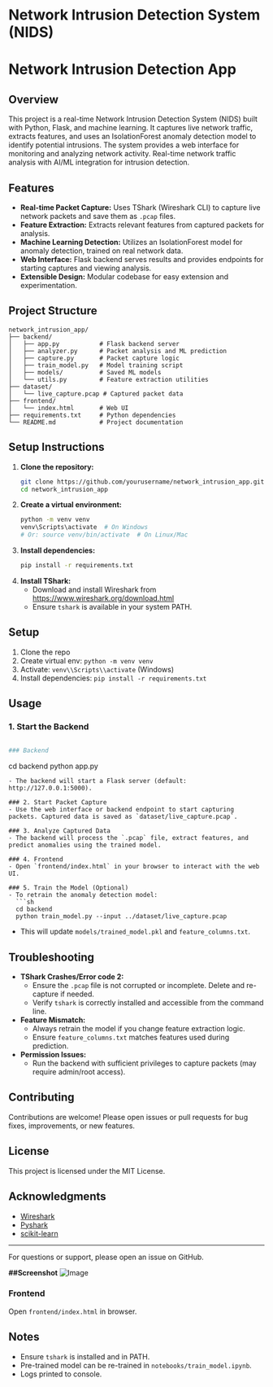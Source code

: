 # Network Intrusion Detection System (NIDS)
 # Network Intrusion Detection App
 
 ## Overview
 This project is a real-time Network Intrusion Detection System (NIDS) built with Python, Flask, and machine learning. It captures live network traffic, extracts features, and uses an IsolationForest anomaly detection model to identify potential intrusions. The system provides a web interface for monitoring and analyzing network activity.
 Real-time network traffic analysis with AI/ML integration for intrusion detection.
 
 ## Features
 - **Real-time Packet Capture:** Uses TShark (Wireshark CLI) to capture live network packets and save them as `.pcap` files.
 - **Feature Extraction:** Extracts relevant features from captured packets for analysis.
 - **Machine Learning Detection:** Utilizes an IsolationForest model for anomaly detection, trained on real network data.
 - **Web Interface:** Flask backend serves results and provides endpoints for starting captures and viewing analysis.
 - **Extensible Design:** Modular codebase for easy extension and experimentation.
 
 ## Project Structure
 ```
 network_intrusion_app/
 ├── backend/
 │   ├── app.py           # Flask backend server
 │   ├── analyzer.py      # Packet analysis and ML prediction
 │   ├── capture.py       # Packet capture logic
 │   ├── train_model.py   # Model training script
 │   ├── models/          # Saved ML models
 │   └── utils.py         # Feature extraction utilities
 ├── dataset/
 │   └── live_capture.pcap # Captured packet data
 ├── frontend/
 │   └── index.html       # Web UI
 ├── requirements.txt     # Python dependencies
 └── README.md            # Project documentation
 ```
 
 ## Setup Instructions
 1. **Clone the repository:**
    ```sh
    git clone https://github.com/yourusername/network_intrusion_app.git
    cd network_intrusion_app
    ```
 2. **Create a virtual environment:**
    ```sh
    python -m venv venv
    venv\Scripts\activate  # On Windows
    # Or: source venv/bin/activate  # On Linux/Mac
    ```
 3. **Install dependencies:**
    ```sh
    pip install -r requirements.txt
    ```
 4. **Install TShark:**
    - Download and install Wireshark from https://www.wireshark.org/download.html
    - Ensure `tshark` is available in your system PATH.
 ## Setup
 1. Clone the repo
 2. Create virtual env: `python -m venv venv`
 3. Activate: `venv\\Scripts\\activate` (Windows)
 4. Install dependencies: `pip install -r requirements.txt`
 
 ## Usage
 ### 1. Start the Backend
 ```sh
 
 ### Backend
 ```
 cd backend
 python app.py
 ```
 - The backend will start a Flask server (default: http://127.0.0.1:5000).
 
 ### 2. Start Packet Capture
 - Use the web interface or backend endpoint to start capturing packets. Captured data is saved as `dataset/live_capture.pcap`.
 
 ### 3. Analyze Captured Data
 - The backend will process the `.pcap` file, extract features, and predict anomalies using the trained model.
 
 ### 4. Frontend
 - Open `frontend/index.html` in your browser to interact with the web UI.
 
 ### 5. Train the Model (Optional)
 - To retrain the anomaly detection model:
   ```sh
   cd backend
   python train_model.py --input ../dataset/live_capture.pcap
   ```
 - This will update `models/trained_model.pkl` and `feature_columns.txt`.
 
 ## Troubleshooting
 - **TShark Crashes/Error code 2:**
   - Ensure the `.pcap` file is not corrupted or incomplete. Delete and re-capture if needed.
   - Verify `tshark` is correctly installed and accessible from the command line.
 - **Feature Mismatch:**
   - Always retrain the model if you change feature extraction logic.
   - Ensure `feature_columns.txt` matches features used during prediction.
 - **Permission Issues:**
   - Run the backend with sufficient privileges to capture packets (may require admin/root access).
 
 ## Contributing
 Contributions are welcome! Please open issues or pull requests for bug fixes, improvements, or new features.
 
 ## License
 This project is licensed under the MIT License.
 
 ## Acknowledgments
 - [Wireshark](https://www.wireshark.org/)
 - [Pyshark](https://github.com/KimiNewt/pyshark)
 - [scikit-learn](https://scikit-learn.org/)
 
 ---
 For questions or support, please open an issue on GitHub.
 
 **##Screenshot**
 ![Image](https://github.com/user-attachments/assets/319ce669-73d3-423e-a0a8-341fabe5fd49)
 ### Frontend
 Open `frontend/index.html` in browser.
 
 ## Notes
 - Ensure `tshark` is installed and in PATH.
 - Pre-trained model can be re-trained in `notebooks/train_model.ipynb`.
 - Logs printed to console.
